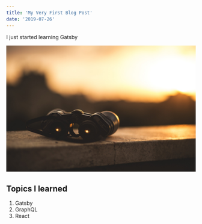 ```yaml
---
title: 'My Very First Blog Post'
date: '2019-07-26'
---
```


I just started learning Gatsby

![Binoculars](./binoculars.jpg)

## Topics I learned

1. Gatsby
2. GraphQL
3. React
